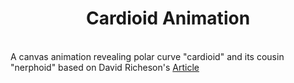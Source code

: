 <h1 align="center">Cardioid Animation</h1> <br/>
A canvas animation revealing polar curve "cardioid" and its cousin "nerphoid" based on David Richeson's <a href="https://divisbyzero.com/2018/04/02/i-heart-cardioids/" target="_blank">Article</a>
